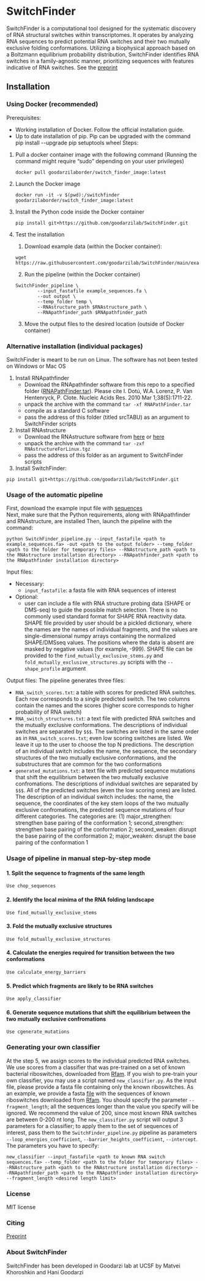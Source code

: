 # SwitchFinder
SwitchFinder is a computational tool designed for the systematic discovery of RNA structural switches within transcriptomes. It operates by analyzing RNA sequences to predict potential RNA switches and their two mutually exclusive folding conformations. Utilizing a biophysical approach based on a Boltzmann equilibrium probability distribution, SwitchFinder identifies RNA switches in a family-agnostic manner, prioritizing sequences with features indicative of RNA switches. See the [preprint](https://www.biorxiv.org/content/10.1101/2023.03.11.532161v1)

## Installation
### Using Docker (recommended)
Prerequisites:
- Working installation of Docker. Follow the official installation guide.
- Up to date installation of pip. Pip can be upgraded with the command pip install --upgrade pip setuptools wheel
Steps:
1. Pull a docker container image with the following command (Running the command might require “sudo” depending on your user privileges)
	```
	docker pull goodarzilaborder/switch_finder_image:latest
	```
2. Launch the Docker image
	```
	docker run -it -v $(pwd):/switchfinder goodarzilaborder/switch_finder_image:latest
	```
3. Install the Python code inside the Docker container
	```
	pip install git+https://github.com/goodarzilab/SwitchFinder.git
	```
4. Test the installation

    1. Download example data (within the Docker container):
	```
	wget https://raw.githubusercontent.com/goodarzilab/SwitchFinder/main/example_data/example_sequences.fa
	```
    2. Run the pipeline (within the Docker container)
	```
	SwitchFinder_pipeline \
	        --input_fastafile example_sequences.fa \
	        --out output \
	        --temp_folder temp \
	        --RNAstructure_path $RNAstructure_path \
	        --RNApathfinder_path $RNApathfinder_path
	```
    3. Move the output files to the desired location (outside of Docker container)



### Alternative installation (individual packages)
SwitchFinder is meant to be run on Linux. The software has not been tested on Windows or Mac OS
1. Install RNApathfinder
	- Download the RNApathfinder software from this repo to a specified folder ([RNAPathFinder.tar](https://github.com/goodarzilab/SwitchFinder/blob/main/RNAPathFinder.tar)). Please cite I. Dotú, W.A. Lorenz, P. Van Hentenryck, P. Clote. Nucleic Acids Res. 2010 Mar 1;38(5):1711-22.
	- unpack the archive with the command `tar -xf RNAPathFinder.tar`
 	- compile as a standard C software
	- pass the address of this folder (titled srcTABU) as an argument to SwitchFinder scripts
2. Install RNAstructure
	- Download the RNAstructure software from [here](http://rna.urmc.rochester.edu/Releases/current/RNAstructureForLinux.tgz) or [here](https://rna.urmc.rochester.edu/RNAstructure.html)
	- unpack the archive with the command `tar -zxf RNAstructureForLinux.tgz`
	- pass the address of this folder as an argument to SwitchFinder scripts	
3. Install SwitchFinder:
```
pip install git+https://github.com/goodarzilab/SwitchFinder.git
```

### Usage of the automatic pipeline
First, download the example input file with [sequences](https://github.com/goodarzilab/SwitchFinder/blob/main/example_data/example_sequences.fa)<br>
Next, make sure that the Python requirements, along with RNApathfinder and RNAstructure, are installed
Then, launch the pipeline with the command: <br>
```
python SwitchFinder_pipeline.py --input_fastafile <path to example_sequences.fa> -out <path to the output folder> --temp_folder <path to the folder for temporary files> --RNAstructure_path <path to the RNAstructure installation directory> --RNApathfinder_path <path to the RNApathfinder installation directory>
```

Input files:
- Necessary:
	- `input_fastafile`: a fasta file with RNA sequences of interest
- Optional:
	- user can include a file with RNA structure probing data (SHAPE or DMS-seq) to guide the possible match selection. There is no commonly used standard format for SHAPE RNA reactivity data. SHAPE file provided by user should be a pickled dictionary, where the names are the names of individual fragments, and the values are single-dimensional numpy arrays containing the normalized SHAPE/DMSseq values. The positions where the data is absent are masked by negative values (for example, -999). SHAPE file can be provided to the `find_mutually_exclusive_stems.py` and `fold_mutually_exclusive_structures.py` scripts with the `--shape_profile` argument

Output files:
The pipeline generates three files:
- `RNA_switch_scores.txt`: a table with scores for predicted RNA switches. Each row corresponds to a single predicted switch. The two columns contain the names and the scores (higher score corresponds to higher probability of RNA switch)
- `RNA_switch_structures.txt`: a text file with predicted RNA switches and the mutually exclusive conformations. The descriptions of individual switches are separated by `$$$`. The switches are listed in the same order as in `RNA_switch_scores.txt`; even low scoring switches are listed. We leave it up to the user to choose the top N predictions. The description of an individual switch includes the name, the sequence, the secondary structures of the two mutually exclusive conformations, and the substructures that are common for the two conformations
- `generated_mutations.txt`: a text file with predicted sequence mutations that shift the equilibrium between the two mutually exclusive confromations. The descriptions of individual switches are separated by `$$$`. All of the predicted switches (even the low scoring ones) are listed. The description of an individual switch includes: the name, the sequence, the coordinates of the key stem loops of the two mutually exclusive confromations, the predicted sequence mutations of four different categories. The categories are: (1) major_strengthen: strengthen base pairing of the conformation 1; second_strengthen: strengthen base pairing of the conformation 2; second_weaken: disrupt the base pairing of the conformation 2; major_weaken: disrupt the base pairing of the conformation 1 


### Usage of pipeline in manual step-by-step mode
#### 1. Split the sequence to fragments of the same length
	Use chop_sequences

#### 2. Identify the local minima of the RNA folding landscape
	Use find_mutually_exclusive_stems

#### 3. Fold the mutually exclusive structures
	Use fold_mutually_exclusive_structures

#### 4. Calculate the energies required for transition between the two conformations
	Use calculate_energy_barriers

#### 5. Predict which fragments are likely to be RNA switches
	Use apply_classifier

#### 6. Generate sequence mutations that shift the equilibrium between the two mutually exclusive confromations
	Use cgenerate_mutations

### Generating your own classifier
At the step 5, we assign scores to the individual predicted RNA switches. We use scores from a classifier that was pre-trained on a set of known bacterial riboswitches, downloaded from [Rfam](https://rfam.xfam.org/). If you wish to pre-train your own classifier, you may use a script named `new_classifier.py`. As the input file, please provide a fasta file containing only the known riboswitches. As an example, we provide a fasta [file](https://github.com/goodarzilab/SwitchFinder/blob/main/example_data/seed_riboswitches.fa) with the sequences of known riboswitches downloaded from [Rfam](ftp://ftp.ebi.ac.uk/pub/databases/Rfam/CURRENT). You should specify the parameter `--fragment_length`; all the sequences longer than the value you specify will be ignored. We recommend the value of 200, since most known RNA switches are between 0-200 nt long. The `new_classifier.py` script will output 3 parameters for a classifier; to apply them to the set of sequences of interest, pass them to the `SwitchFinder_pipeline.py` pipeline as parameters `--loop_energies_coefficient`, `--barrier_heights_coefficient`, `--intercept`. The parameters you have to specify:
```
new_classifier --input_fastafile <path to known RNA switch sequences.fa> --temp_folder <path to the folder for temporary files> --RNAstructure_path <path to the RNAstructure installation directory> --RNApathfinder_path <path to the RNApathfinder installation directory> --fragment_length <desired length limit>
```

### License
MIT license

### Citing
[Preprint](https://www.biorxiv.org/content/10.1101/2023.03.11.532161v1)

### About SwitchFinder
SwitchFinder has been developed in Goodarzi lab at UCSF by Matvei Khoroshkin and Hani Goodarzi
